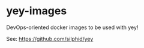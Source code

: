 # yey-images

DevOps-oriented docker images to be used with yey!

See: https://github.com/silphid/yey
